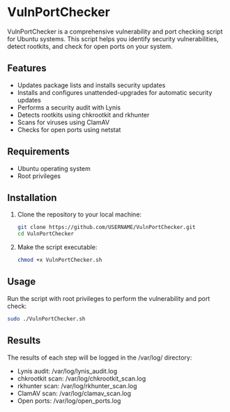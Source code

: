 # VulnPortChecker

VulnPortChecker is a comprehensive vulnerability and port checking script for Ubuntu systems. This script helps you identify security vulnerabilities, detect rootkits, and check for open ports on your system.

## Features

- Updates package lists and installs security updates
- Installs and configures unattended-upgrades for automatic security updates
- Performs a security audit with Lynis
- Detects rootkits using chkrootkit and rkhunter
- Scans for viruses using ClamAV
- Checks for open ports using netstat

## Requirements

- Ubuntu operating system
- Root privileges

## Installation

1. Clone the repository to your local machine:

    ```bash
    git clone https://github.com/USERNAME/VulnPortChecker.git
    cd VulnPortChecker
    ```

2. Make the script executable:

    ```bash
    chmod +x VulnPortChecker.sh
    ```

## Usage


Run the script with root privileges to perform the vulnerability and port check:

```bash
sudo ./VulnPortChecker.sh
 ```
## Results
The results of each step will be logged in the /var/log/ directory:

- Lynis audit: /var/log/lynis_audit.log
- chkrootkit scan: /var/log/chkrootkit_scan.log
- rkhunter scan: /var/log/rkhunter_scan.log
- ClamAV scan: /var/log/clamav_scan.log
- Open ports: /var/log/open_ports.log






